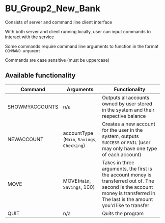 # BU_Group2_New_Bank

Consists of server and command line client interface

With both server and client running locally, user can input commands to interact with the service

Some commands require command line arguments to function in the format `COMMAND argument`

Commands are case sensitive (must be uppercase)

## Available functionality

| Command        | Arguments                                   | Functionality                                                                                                               |
| -------------- | ------------------------------------------- | --------------------------------------------------------------------------------------------------------------------------- |
| SHOWMYACCOUNTS | n/a                                         | Outputs all accounts owned by user stored in the system and their respective balance                                        |
| NEWACCOUNT     | accountType (`Main`, `Savings`, `Checking`) | Creates a new account for the user in the system, outputs `SUCCESS` or `FAIL` (user may only have one type of each account) |
| MOVE           | MOVE(`Main`, `Savings`, 100)                | Takes in three arguments, the first is the account money is transferred out of. The second is the account money is transferred in. The last is the amount you'd like to transfer|
| QUIT           | n/a                                         | Quits the program                                        |